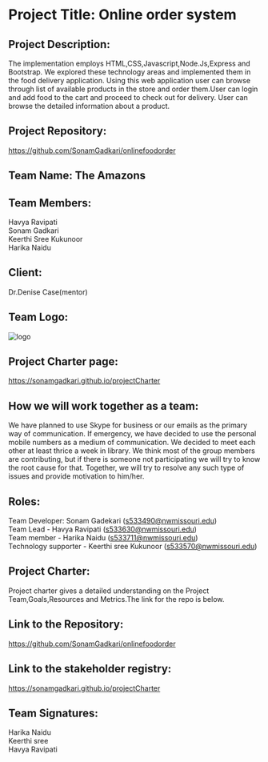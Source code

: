 # Project Title: Online order system

## Project Description:
The implementation employs HTML,CSS,Javascript,Node.Js,Express and Bootstrap. We explored these technology areas and implemented them in the food delivery application. Using this web application user can browse through list of available products in the store and order them.User can login and add food to the cart and proceed to check out for delivery. User can browse the detailed information about a product.

## Project Repository:
https://github.com/SonamGadkari/onlinefoodorder

## Team Name: The Amazons 

## Team Members:
Havya Ravipati<br>
Sonam Gadkari<br>
Keerthi Sree Kukunoor<br>
Harika Naidu<br>

## Client:
Dr.Denise Case(mentor) <br>


## Team Logo:
![logo](https://user-images.githubusercontent.com/42949313/57961591-9eda8900-78d5-11e9-9831-2f7100e8ec55.jpeg)

## Project Charter page:
https://sonamgadkari.github.io/projectCharter

## How we will work together as a team:
We have planned to use Skype for business or our emails as the primary way of communication. If emergency, we have decided to use the personal mobile numbers as a medium of communication. We decided to meet each other at least thrice a week in library. We think most of the group members are contributing, but if there is someone not participating we will try to know the root cause for that. Together, we will try to resolve any such type of issues and provide motivation to him/her.

## Roles:
Team Developer: Sonam Gadekari (s533490@nwmissouri.edu) <br>
Team Lead - Havya Ravipati (s533630@nwmissouri.edu) <br>
Team member - Harika Naidu (s533711@nwmissouri.edu) <br>
Technology supporter - Keerthi sree Kukunoor (s533570@nwmissouri.edu) <br>

## Project Charter:
Project charter gives a detailed understanding on the Project Team,Goals,Resources and Metrics.The link for the repo is below.
<br>

## Link to the Repository:
https://github.com/SonamGadkari/onlinefoodorder


## Link to the stakeholder registry:
https://sonamgadkari.github.io/projectCharter

## Team Signatures:

Harika Naidu<br>
Keerthi sree<br>
Havya Ravipati<br>
